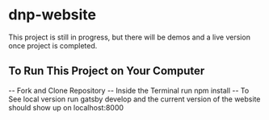 # dnp-website
This project is still in progress, but there will be demos and a live version once project is completed. 
## To Run This Project on Your Computer
-- Fork and Clone Repository
-- Inside the Terminal run npm install
--  To See local version run gatsby develop and the current version of the website should show up on localhost:8000

